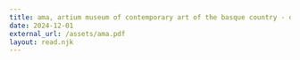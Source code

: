 ```yaml
---
title: ama, artium museum of contemporary art of the basque country - december 2024
date: 2024-12-01
external_url: /assets/ama.pdf
layout: read.njk
---
```

